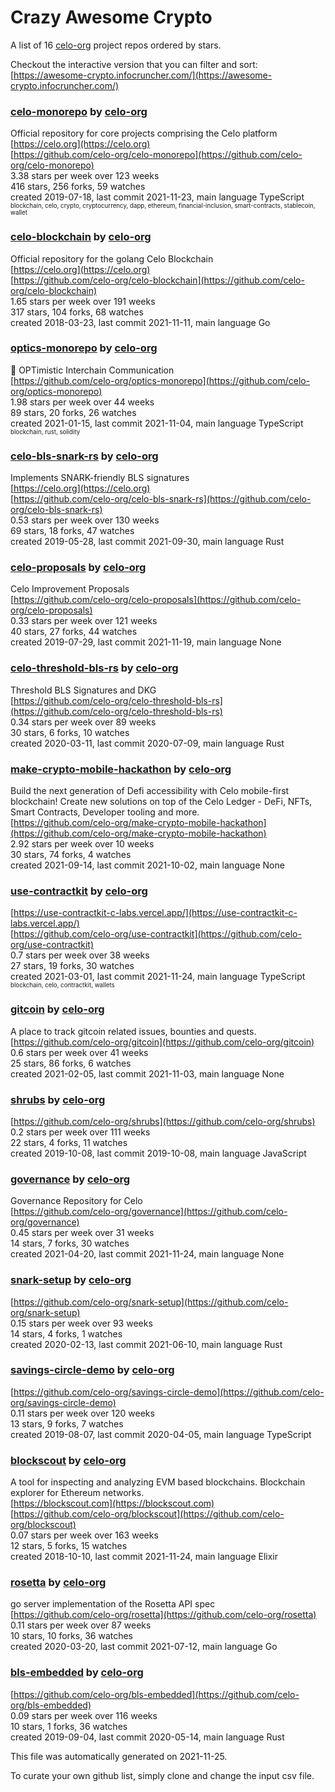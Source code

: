 # Crazy Awesome Crypto
A list of 16 [celo-org](https://github.com/celo-org) project repos ordered by stars.  

Checkout the interactive version that you can filter and sort: 
[https://awesome-crypto.infocruncher.com/](https://awesome-crypto.infocruncher.com/)  


### [celo-monorepo](https://github.com/celo-org/celo-monorepo) by [celo-org](https://github.com/celo-org)  
Official repository for core projects comprising the Celo platform  
[https://celo.org](https://celo.org)  
[https://github.com/celo-org/celo-monorepo](https://github.com/celo-org/celo-monorepo)  
3.38 stars per week over 123 weeks  
416 stars, 256 forks, 59 watches  
created 2019-07-18, last commit 2021-11-23, main language TypeScript  
<sub><sup>blockchain, celo, crypto, cryptocurrency, dapp, ethereum, financial-inclusion, smart-contracts, stablecoin, wallet</sup></sub>


### [celo-blockchain](https://github.com/celo-org/celo-blockchain) by [celo-org](https://github.com/celo-org)  
Official repository for the golang Celo Blockchain  
[https://celo.org](https://celo.org)  
[https://github.com/celo-org/celo-blockchain](https://github.com/celo-org/celo-blockchain)  
1.65 stars per week over 191 weeks  
317 stars, 104 forks, 68 watches  
created 2018-03-23, last commit 2021-11-11, main language Go  


### [optics-monorepo](https://github.com/celo-org/optics-monorepo) by [celo-org](https://github.com/celo-org)  
🔮 OPTimistic Interchain Communication  
[https://github.com/celo-org/optics-monorepo](https://github.com/celo-org/optics-monorepo)  
1.98 stars per week over 44 weeks  
89 stars, 20 forks, 26 watches  
created 2021-01-15, last commit 2021-11-04, main language TypeScript  
<sub><sup>blockchain, rust, solidity</sup></sub>


### [celo-bls-snark-rs](https://github.com/celo-org/celo-bls-snark-rs) by [celo-org](https://github.com/celo-org)  
Implements SNARK-friendly BLS signatures  
[https://celo.org](https://celo.org)  
[https://github.com/celo-org/celo-bls-snark-rs](https://github.com/celo-org/celo-bls-snark-rs)  
0.53 stars per week over 130 weeks  
69 stars, 18 forks, 47 watches  
created 2019-05-28, last commit 2021-09-30, main language Rust  


### [celo-proposals](https://github.com/celo-org/celo-proposals) by [celo-org](https://github.com/celo-org)  
Celo Improvement Proposals  
[https://github.com/celo-org/celo-proposals](https://github.com/celo-org/celo-proposals)  
0.33 stars per week over 121 weeks  
40 stars, 27 forks, 44 watches  
created 2019-07-29, last commit 2021-11-19, main language None  


### [celo-threshold-bls-rs](https://github.com/celo-org/celo-threshold-bls-rs) by [celo-org](https://github.com/celo-org)  
Threshold BLS Signatures and DKG  
[https://github.com/celo-org/celo-threshold-bls-rs](https://github.com/celo-org/celo-threshold-bls-rs)  
0.34 stars per week over 89 weeks  
30 stars, 6 forks, 10 watches  
created 2020-03-11, last commit 2020-07-09, main language Rust  


### [make-crypto-mobile-hackathon](https://github.com/celo-org/make-crypto-mobile-hackathon) by [celo-org](https://github.com/celo-org)  
Build the next generation of Defi accessibility with Celo mobile-first blockchain! Create new solutions on top of the Celo Ledger - DeFi, NFTs, Smart Contracts, Developer tooling and more.  
[https://github.com/celo-org/make-crypto-mobile-hackathon](https://github.com/celo-org/make-crypto-mobile-hackathon)  
2.92 stars per week over 10 weeks  
30 stars, 74 forks, 4 watches  
created 2021-09-14, last commit 2021-10-02, main language None  


### [use-contractkit](https://github.com/celo-org/use-contractkit) by [celo-org](https://github.com/celo-org)  
  
[https://use-contractkit-c-labs.vercel.app/](https://use-contractkit-c-labs.vercel.app/)  
[https://github.com/celo-org/use-contractkit](https://github.com/celo-org/use-contractkit)  
0.7 stars per week over 38 weeks  
27 stars, 19 forks, 30 watches  
created 2021-03-01, last commit 2021-11-24, main language TypeScript  
<sub><sup>blockchain, celo, contractkit, wallets</sup></sub>


### [gitcoin](https://github.com/celo-org/gitcoin) by [celo-org](https://github.com/celo-org)  
A place to track gitcoin related issues, bounties and quests.  
[https://github.com/celo-org/gitcoin](https://github.com/celo-org/gitcoin)  
0.6 stars per week over 41 weeks  
25 stars, 86 forks, 6 watches  
created 2021-02-05, last commit 2021-11-03, main language None  


### [shrubs](https://github.com/celo-org/shrubs) by [celo-org](https://github.com/celo-org)  
  
[https://github.com/celo-org/shrubs](https://github.com/celo-org/shrubs)  
0.2 stars per week over 111 weeks  
22 stars, 4 forks, 11 watches  
created 2019-10-08, last commit 2019-10-08, main language JavaScript  


### [governance](https://github.com/celo-org/governance) by [celo-org](https://github.com/celo-org)  
Governance Repository for Celo  
[https://github.com/celo-org/governance](https://github.com/celo-org/governance)  
0.45 stars per week over 31 weeks  
14 stars, 7 forks, 30 watches  
created 2021-04-20, last commit 2021-11-24, main language None  


### [snark-setup](https://github.com/celo-org/snark-setup) by [celo-org](https://github.com/celo-org)  
  
[https://github.com/celo-org/snark-setup](https://github.com/celo-org/snark-setup)  
0.15 stars per week over 93 weeks  
14 stars, 4 forks, 1 watches  
created 2020-02-13, last commit 2021-06-10, main language Rust  


### [savings-circle-demo](https://github.com/celo-org/savings-circle-demo) by [celo-org](https://github.com/celo-org)  
  
[https://github.com/celo-org/savings-circle-demo](https://github.com/celo-org/savings-circle-demo)  
0.11 stars per week over 120 weeks  
13 stars, 9 forks, 7 watches  
created 2019-08-07, last commit 2020-04-05, main language TypeScript  


### [blockscout](https://github.com/celo-org/blockscout) by [celo-org](https://github.com/celo-org)  
A tool for inspecting and analyzing EVM based blockchains. Blockchain explorer for Ethereum networks.  
[https://blockscout.com](https://blockscout.com)  
[https://github.com/celo-org/blockscout](https://github.com/celo-org/blockscout)  
0.07 stars per week over 163 weeks  
12 stars, 5 forks, 15 watches  
created 2018-10-10, last commit 2021-11-24, main language Elixir  


### [rosetta](https://github.com/celo-org/rosetta) by [celo-org](https://github.com/celo-org)  
go server implementation of the Rosetta API spec  
[https://github.com/celo-org/rosetta](https://github.com/celo-org/rosetta)  
0.11 stars per week over 87 weeks  
10 stars, 10 forks, 36 watches  
created 2020-03-20, last commit 2021-07-12, main language Go  


### [bls-embedded](https://github.com/celo-org/bls-embedded) by [celo-org](https://github.com/celo-org)  
  
[https://github.com/celo-org/bls-embedded](https://github.com/celo-org/bls-embedded)  
0.09 stars per week over 116 weeks  
10 stars, 1 forks, 36 watches  
created 2019-09-04, last commit 2020-05-14, main language Rust  


This file was automatically generated on 2021-11-25.  

To curate your own github list, simply clone and change the input csv file.  